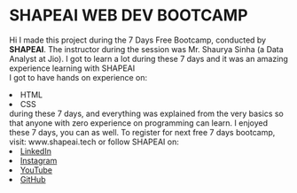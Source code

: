 # SHAPEAI WEB DEV BOOTCAMP
Hi I made this project during the 7 Days Free Bootcamp, conducted by <b> SHAPEAI</b>.
The instructor during the session was Mr. Shaurya Sinha (a Data Analyst at Jio). I got to learn a lot during these 7 days and it was an amazing experience learning with SHAPEAI <br>I got to have hands on experience on:
<li>HTML
<li>CSS
<br>during these 7 days, and everything was explained from the very basics so that anyone with zero experience on programming can learn.
I enjoyed these 7 days, you can as well. To register for next free 7 days bootcamp, visit: www.shapeai.tech
or follow SHAPEAI on:
<li><a href="https://in.linkedin.com/company/shapeai">LinkedIn</a>
<li><a href="https://www.instagram.com/shape.ai/?hl=en">Instagram</a>
<li><a href="https://www.youtube.com/channel/UCTUvDLTW9meuDXWcbmISPdA">YouTube</a>
<li><a href="https://github.com/shapeai">GitHub</a>
